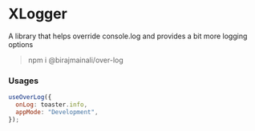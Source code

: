 # XLogger

A library that helps override console.log and provides a bit more logging options

> npm i @birajmainali/over-log

### Usages

```js
useOverLog({
  onLog: toaster.info,
  appMode: "Development",
});
```
